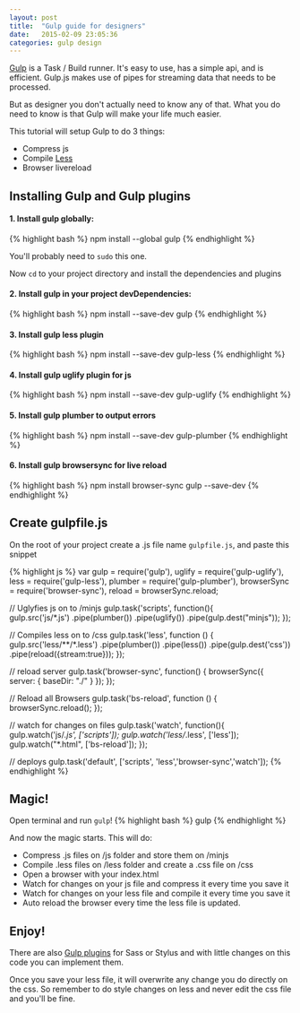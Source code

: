 ```yaml
---
layout: post
title:  "Gulp guide for designers"
date:   2015-02-09 23:05:36
categories: gulp design
---
```


[Gulp](http://gulpjs.com) is a Task / Build runner. It's easy to use, has a simple api, and is efficient. Gulp.js makes use of pipes for streaming data that needs to be processed.

But as designer you don't actually need to know any of that. What you do need to know is that Gulp will make your life much easier.

This tutorial will setup Gulp to do 3 things:

- Compress js
- Compile [Less](http://lesscss.org)
- Browser livereload

## Installing Gulp and Gulp plugins

#### 1. Install gulp globally:

{% highlight bash %}
npm install --global gulp
{% endhighlight %}

You'll probably need to `sudo` this one. 

Now `cd` to your project directory and install the dependencies and plugins

#### 2. Install gulp in your project devDependencies:

{% highlight bash %}
npm install --save-dev gulp
{% endhighlight %}

#### 3. Install gulp less plugin

{% highlight bash %}
npm install --save-dev gulp-less
{% endhighlight %}

#### 4. Install gulp uglify plugin for js

{% highlight bash %}
npm install --save-dev gulp-uglify
{% endhighlight %}

#### 5. Install gulp plumber to output errors

{% highlight bash %}
npm install --save-dev gulp-plumber
{% endhighlight %}

#### 6. Install gulp browsersync for live reload

{% highlight bash %}
npm install browser-sync gulp --save-dev
{% endhighlight %}

## Create gulpfile.js

On the root of your project create a .js file name `gulpfile.js`, and paste this snippet

{% highlight js %}
var gulp = require('gulp'),
    uglify = require('gulp-uglify'),
    less = require('gulp-less'),
    plumber = require('gulp-plumber'),
    browserSync = require('browser-sync'),
    reload = browserSync.reload;

// Uglyfies js on to /minjs
gulp.task('scripts', function(){  
  gulp.src('js/*.js')
    .pipe(plumber())
    .pipe(uglify())
    .pipe(gulp.dest("minjs"));
}); 

// Compiles less on to /css
gulp.task('less', function () {
  gulp.src('less/**/*.less')
   .pipe(plumber())
   .pipe(less())
   .pipe(gulp.dest('css'))
   .pipe(reload({stream:true}));
});

// reload server
gulp.task('browser-sync', function() {
    browserSync({
        server: {
            baseDir: "./"
        }
    });
});

// Reload all Browsers
gulp.task('bs-reload', function () {
    browserSync.reload();
});

// watch for changes on files
gulp.task('watch', function(){ 
  gulp.watch('js/*.js', ['scripts']);
  gulp.watch('less/*.less', ['less']);
  gulp.watch("*.html", ['bs-reload']);
}); 

// deploys
gulp.task('default',  ['scripts', 'less','browser-sync','watch']); 
{% endhighlight %}

## Magic!

Open terminal and run `gulp`!
{% highlight bash %}
gulp
{% endhighlight %}

And now the magic starts. This will do:

- Compress .js files on /js folder and store them on /minjs
- Compile .less files on /less folder and create a .css file on /css
- Open a browser with your index.html
- Watch for changes on your js file and compress it every time you save it
- Watch for changes on your less file and compile it every time you save it
- Auto reload the browser every time the less file is updated.

## Enjoy!

There are also [Gulp plugins](http://gulpjs.com/plugins/) for Sass or Stylus and with little changes on this code you can implement them.

Once you save your less file, it will overwrite any change you do directly on the css. So remember to do style changes on less and never edit the css file and you'll be fine.